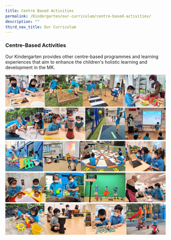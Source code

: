 ```yaml
---
title: Centre Based Activities
permalink: /Kindergarten/our-curriculum/centre-based-activities/
description: ""
third_nav_title: Our Curriculum
---
```

### Centre-Based Activities 
Our Kindergarten provides other centre-based programmes and learning experiences that aim to enhance the children's holistic learning and development in the MK.

![](/images/MK/centre%20based%20activity%201.jpg)
![](/images/MK/centre%20based%20activity%202.jpg)
![](/images/MK/centre%20based%20activity%203.jpg)
![](/images/MK/centre%20based%20activity%204.jpg)
![](/images/MK/centre%20based%20activity%205.jpg)